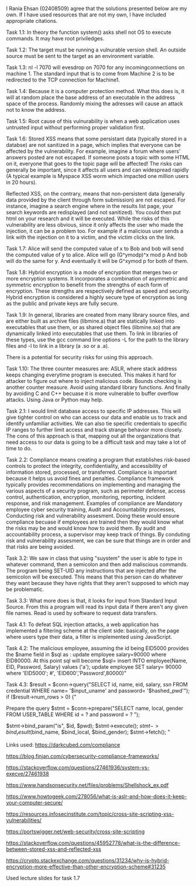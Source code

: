 I Rania Ehsan (02408509) agree that the solutions presented below are my own. If I have used resources that are not my own,
I have included appropriate citations. 


Task 1.1: 
In theory the function system() asks shell not OS to execute commands. It may have root priviledges. 

Task 1.2:
The target must be running a vulnurable version shell. An outside source must be sent to the target as an environment variable. 

Task 1.3:
nl -l 7070 will evesdrop on 7070 for any incomingconnections on machine 1. The standard input that is to come from Machine 2
is to be redirected to the TCP connection for Machine1.

Task 1.4:
Because it is a computer protection method. What this does is, it will at random place the base address of an executable 
in the address space of the process. Randomly mixing the adresses will cause an attack not to know the address. 

Task 1.5: 
Root cause of this vulnurability is when a web application uses untrusted input without performing proper validation first. 

Task 1.6:
Stored XSS means that some persistant data (typically stored in a databse) are not sanitized in a page, which implies that 
everyone can be affected by the vulnerability. For example, imagine a forum where users' answers posted are not escaped. If someone
posts a topic with some HTML on it, everyone that goes to the topic page will be affected! The risks can generally be important, since 
it affects all users and can widespread rapidly (A typical example is Myspace XSS worm which impacted one million users in 20 hours).

Reflected XSS, on the contrary, means that non-persistent data (generally data provided by the client through form submission) are not escaped.
For instance, imagine a search engine where in the results list page, your search keywords are redisplayed (and not sanitized). You could then put html
on your research and it will be executed. While the risks of this vulnerability are less obvious, since it only affects the user who made the injection,
it can be a problem too. For example if a malicious user sends a link with the injection on it to a victim, and the victim clicks on the link. 

Task 1.7:
Alice will send the computed value of x to Bob and bob will send the computed value of y to alice. Alice will go (G^ymodp)^x mod p And bob will
do the same for y. And eventually it will be G^xymod p for both of them. 

Task 1.8:
Hybrid encryption is a mode of encryption that merges two or more encryption systems. It incorporates a combination of asymmetric and symmetric
encryption to benefit from the strengths of each form of encryption. These strengths are respectively defined as speed and security.
Hybrid encryption is considered a highly secure type of encryption as long as the public and private keys are fully secure.

Task 1.9:
In general, libraries are created from many library source files, and are either built as archive files (libmine.a) that are statically linked into 
executables that use them, or as shared object files (libmine.so) that are dynamically linked into executables that use them. To link in libraries
of these types, use the gcc command line options -L for the path to the library files and -l to link in a library (a .so or a .a).

There is a potential for security risks for using this approach. 

Task 1.10:
The three counter measures are: ASLR, where stack address keeps changing everytime program is executed. This makes it hard for attacker to 
figure out where to inject malicious code. Bounds checking is another counter measure. Avoid using standard library functions. And finally by
avoiding C and C++ becuase it is more vulnerable to buffer overflow attacks. Using Java or Python may help. 

Task 2.1:
I would limit database access to specific IP addresses. This will give tighter control on who can access our data and enable us to track and 
identify unfamiliar activities. We can also tie specific credentials to specific IP ranges to further limit access and track strange behavior
more closely. The cons of this approach is that, mapping out all the organizations that need access to our data is going to be a difficult 
task and may take a lot of time to do. 

Task 2.2:
Compliance means creating a program that establishes risk-based controls to protect the integrity, confidentiality, and accessibility
of information stored, processed, or transferred. Compliance is important because it helps us avoid fines and penalties. 
Compliance framework typically provides recommendations on implementing and managing the various aspects of a security program, such as
perimeter defense, access control, authentication, encryption, monitoring, reporting, incident response, and risk management. Examples of compliance are 
Mandatory employee cyber security training, Audit and Accountability processes, Conducting risk and vulnerability assesment. Doing these would ensure 
compliance becuase if employees are trained then they would know what the risks may be and would know how to avoid them. By audit and accountability 
process, a supervisor may keep track of things. By conduting risk and vulnerability assesment, we can be sure that things are in order and that 
risks are being avoided. 

Task 3.2:
We saw in class that using "suystem" the user is able to type in whatever command, then a semicolon and then add maliscious commands. The program
being SET-UID any instructions that are injected after the semicolon will be executed. This means that this person can do whatever they want 
because they have rights that they aren't supposed to which may be problematic. 

Task 3.3:
What more does is that, it looks for input from Standard Input Source. From this a program will read its input data if there aren't any given
file names. Read is used by software to request data transfers. 


Task 4.1:
To defeat SQL injection attacks, a web application has implemented a filtering scheme at the client side: basically, on the page where users type their data,
a filter is implemented using JavaScript.

Task 4.2:
The malicious employee, assuming the id being EID5000 provides the $name field in $sql as : update employee salary=90000 where EID80000. At this point
sql will become $sql= insert INTO employee(Name, EID, Password, Salary)
values ('a'); update employee SET salary= 90000 where 'EID5000'; #', 'EID600','Password',80000)"

Task 4.3:
 $result = $conn->query("SELECT id, name, eid, salary, ssn FROM credential WHERE name= '$input_uname' and password= '$hashed_pwd'"); if ($result->num_rows > 0) {"

Prepare the query $stmt = $conn->prepare("SELECT name, local, gender FROM USER_TABLE WHERE id = ? and password = ? ");

$stmt->bind_param("is", $id, $pwd); $stmt->execute(); $stmt->bind_result($bind_name, $bind_local, $bind_gender); $stmt->fetch(); "


Links used:
https://darkcubed.com/compliance

https://blog.finjan.com/cybersecurity-compliance-frameworks/

https://stackoverflow.com/questions/27461936/system-vs-execve/27461938

https://www.handsonsecurity.net/files/problems/Shellshock_ex.pdf

https://www.howtogeek.com/278056/what-is-aslr-and-how-does-it-keep-your-computer-secure/

https://resources.infosecinstitute.com/topic/cross-site-scripting-xss-vulnerabilities/

https://portswigger.net/web-security/cross-site-scripting

https://stackoverflow.com/questions/45952778/what-is-the-difference-between-stored-xss-and-reflected-xss

https://crypto.stackexchange.com/questions/31234/why-is-hybrid-encryption-more-effective-than-other-encryption-scheme#31235

Used lecture slides for task 1.7






